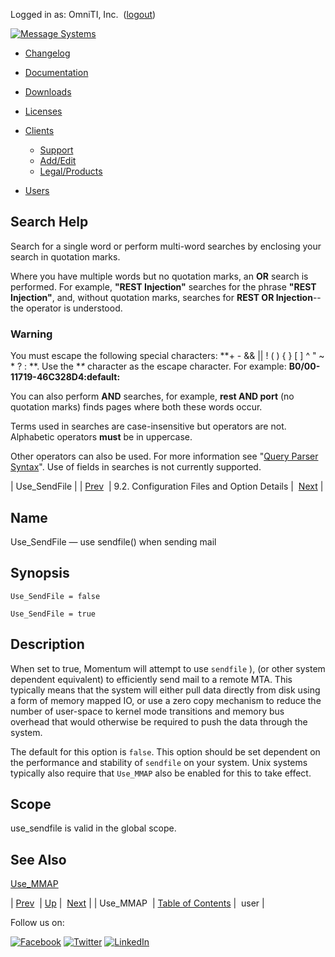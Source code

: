 Logged in as: OmniTI, Inc.  ([logout](https://support.messagesystems.com/logout.php))

[![Message Systems](https://support.messagesystems.com/images/ms-white205.png)](https://support.messagesystems.com/start.php) 

*   [Changelog](https://support.messagesystems.com/start.php?show=changelog)
*   [Documentation](https://support.messagesystems.com/docs/)
*   [Downloads](https://support.messagesystems.com/start.php)

*   [Licenses](https://support.messagesystems.com/license_summary.php)
*   <a href="">Clients</a>
    *   [Support](https://support.messagesystems.com/cs.php)
    *   [Add/Edit](https://support.messagesystems.com/edit_client.php)
    *   [Legal/Products](https://support.messagesystems.com/edit_products.php)
*   [Users](https://support.messagesystems.com/edit_customer.php)

## Search Help

Search for a single word or perform multi-word searches by enclosing your search in quotation marks.

Where you have multiple words but no quotation marks, an **OR** search is performed. For example, **"REST Injection"** searches for the phrase **"REST Injection"**, and, without quotation marks, searches for **REST OR Injection**--the operator is understood.

### Warning

You must escape the following special characters: **+ - && || ! ( ) { } [ ] ^ " ~ * ? : \**. Use the **\** character as the escape character. For example: **B0/00-11719-46C328D4\:default\:**

You can also perform **AND** searches, for example, **rest AND port** (no quotation marks) finds pages where both these words occur.

Terms used in searches are case-insensitive but operators are not. Alphabetic operators **must** be in uppercase.

Other operators can also be used. For more information see "[Query Parser Syntax](https://lucene.apache.org/core/old_versioned_docs/versions/3_0_0/queryparsersyntax.html)". Use of fields in searches is not currently supported.

| Use_SendFile |
| [Prev](conf.ref.use_mmap.php)  | 9.2. Configuration Files and Option Details |  [Next](conf.ref.user.php) |

<a name="conf.ref.use_sendfile"></a>
## Name

Use_SendFile — use sendfile() when sending mail

## Synopsis

`Use_SendFile = false`

`Use_SendFile = true`

<a name="idp12412496"></a>
## Description

When set to true, Momentum will attempt to use `sendfile` ), (or other system dependent equivalent) to efficiently send mail to a remote MTA. This typically means that the system will either pull data directly from disk using a form of memory mapped IO, or use a zero copy mechanism to reduce the number of user-space to kernel mode transitions and memory bus overhead that would otherwise be required to push the data through the system.

The default for this option is `false`. This option should be set dependent on the performance and stability of `sendfile` on your system. Unix systems typically also require that `Use_MMAP` also be enabled for this to take effect.

<a name="idp12416912"></a>
## Scope

use_sendfile is valid in the global scope.

<a name="idp12418544"></a>
## See Also

[Use_MMAP](conf.ref.use_mmap.php "Use_MMAP")

| [Prev](conf.ref.use_mmap.php)  | [Up](conf.ref.files.php) |  [Next](conf.ref.user.php) |
| Use_MMAP  | [Table of Contents](index.php) |  user |

Follow us on:

[![Facebook](https://support.messagesystems.com/images/icon-facebook.png)](http://www.facebook.com/messagesystems) [![Twitter](https://support.messagesystems.com/images/icon-twitter.png)](http://twitter.com/#!/MessageSystems) [![LinkedIn](https://support.messagesystems.com/images/icon-linkedin.png)](http://www.linkedin.com/company/message-systems)